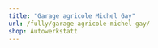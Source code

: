 ```yaml
---
title: "Garage agricole Michel Gay"
url: /fully/garage-agricole-michel-gay/
shop: Autowerkstatt
---
```

